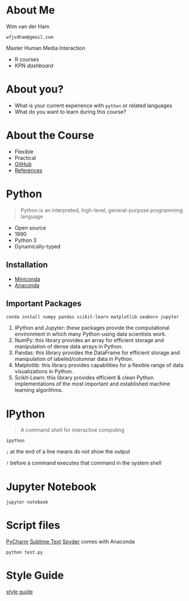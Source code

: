 # About Me

Wim van der Ham

`wfjvdham@gmail.com`

Master Human Media Interaction

- R courses
- KPN *dashboard*

# About you?

- What is your current experience with `python` or related languages
- What do you want to learn during this course?

# About the Course

- Flexible
- Practical
- [GitHub](https://github.com/wfjvdham/python-course)
- [References](https://github.com/wfjvdham/python-course/blob/master/references.md)

# Python

> Python is an interpreted, high-level, general-purpose programming language

- Open source
- 1990
- Python 3
- Dynamically-typed

## Installation

- [Miniconda](https://conda.io/miniconda.html)
- [Anaconda](https://www.anaconda.com/download)

## Important Packages

```
conda install numpy pandas scikit-learn matplotlib seaborn jupyter
```

1. IPython and Jupyter: these packages provide the computational environment in which many Python-using data scientists work.
1. NumPy: this library provides an array for efficient storage and manipulation of dense data arrays in Python.
1. Pandas: this library provides the DataFrame for efficient storage and manipulation of labeled/columnar data in Python.
1. Matplotlib: this library provides capabilities for a flexible range of data visualizations in Python.
1. Scikit-Learn: this library provides efficient & clean Python implementations of the most important and established machine learning algorithms.

# IPython

> A command shell for interactive computing

```
ipython
```

`;` at the end of a line means do not show the output

`!` before a command executes that command in the system shell

# Jupyter Notebook

```
jupyter notebook
```

# Script files

[PyCharm](https://www.jetbrains.com/pycharm/)
[Sublime Text](https://www.sublimetext.com/)
[Spyder](https://www.spyder-ide.org/) comes with Anaconda

```
python test.py
```

# Style Guide 

[style guide](https://www.python.org/dev/peps/pep-0008/)